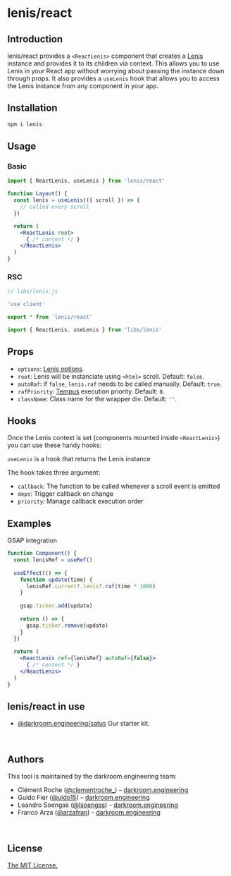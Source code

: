 # lenis/react

## Introduction
lenis/react provides a `<ReactLenis>` component that creates a [Lenis](https://github.com/darkroomengineering/lenis) instance and provides it to its children via context. This allows you to use Lenis in your React app without worrying about passing the instance down through props. It also provides a `useLenis` hook that allows you to access the Lenis instance from any component in your app.


## Installation

```bash
npm i lenis
```

## Usage

### Basic

```jsx
import { ReactLenis, useLenis } from 'lenis/react'

function Layout() {
  const lenis = useLenis(({ scroll }) => {
    // called every scroll
  })

  return (
    <ReactLenis root>
      { /* content */ }
    </ReactLenis>
  )
}
```

### RSC
```jsx
// libs/lenis.js

'use client'

export * from 'lenis/react'
```

```jsx
import { ReactLenis, useLenis } from 'libs/lenis'
```

## Props
- `options`: [Lenis options](https://github.com/darkroomengineering/lenis#instance-settings).
- `root`: Lenis will be instanciate using `<html>` scroll. Default: `false`.
- `autoRaf`: if `false`, `lenis.raf` needs to be called manually. Default: `true`.
- `rafPriority`: [Tempus](https://github.com/studio-freight/tempus#readme) execution priority. Default: `0`.
- `className`: Class name for the wrapper div. Default: `''`.



## Hooks
Once the Lenis context is set (components mounted inside `<ReactLenis>`) you can use these handy hooks:

`useLenis` is a hook that returns the Lenis instance

The hook takes three argument:
- `callback`: The function to be called whenever a scroll event is emitted
- `deps`: Trigger callback on change
- `priority`: Manage callback execution order

## Examples

GSAP integration

```jsx
function Component() {
  const lenisRef = useRef()
  
  useEffect(() => {
    function update(time) {
      lenisRef.current?.lenis?.raf(time * 1000)
    }
  
    gsap.ticker.add(update)
  
    return () => {
      gsap.ticker.remove(update)
    }
  })
  
  return (
    <ReactLenis ref={lenisRef} autoRaf={false}>
      { /* content */ }
    </ReactLenis>
  )
}
```



## lenis/react in use

- [@darkroom.engineering/satus](https://github.com/darkroomengineering/satus) Our starter kit.

<br/>

## Authors

This tool is maintained by the darkroom.engineering team:

- Clément Roche ([@clementroche\_](https://twitter.com/clementroche_)) – [darkroom.engineering](https://www.darkroom.engineering/)
- Guido Fier ([@uido15](https://twitter.com/uido15)) – [darkroom.engineering](https://www.darkroom.engineering/)
- Leandro Soengas ([@lsoengas](https://twitter.com/lsoengas)) - [darkroom.engineering](https://www.darkroom.engineering/)
- Franco Arza ([@arzafran](https://twitter.com/arzafran)) - [darkroom.engineering](https://www.darkroom.engineering/)

<br/>

## License

[The MIT License.](https://opensource.org/licenses/MIT)
